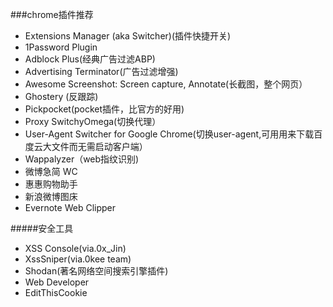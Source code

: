 ###chrome插件推荐
 - Extensions Manager (aka Switcher)(插件快捷开关)
 - 1Password Plugin
 - Adblock Plus(经典广告过滤ABP)
 - Advertising Terminator(广告过滤增强)
 - Awesome Screenshot: Screen capture, Annotate(长截图，整个网页）
 - Ghostery (反跟踪)
 - Pickpocket(pocket插件，比官方的好用)
 - Proxy SwitchyOmega(切换代理）
 - User-Agent Switcher for Google Chrome(切换user-agent,可用用来下载百度云大文件而无需启动客户端）
 - Wappalyzer（web指纹识别)
 - 微博急简 WC
 - 惠惠购物助手
 - 新浪微博图床
 - Evernote Web Clipper
 
 #####安全工具
 - XSS Console(via.0x_Jin)
 - XssSniper(via.0kee team)
 - Shodan(著名网络空间搜索引擎插件)
 - Web Developer
 - EditThisCookie

